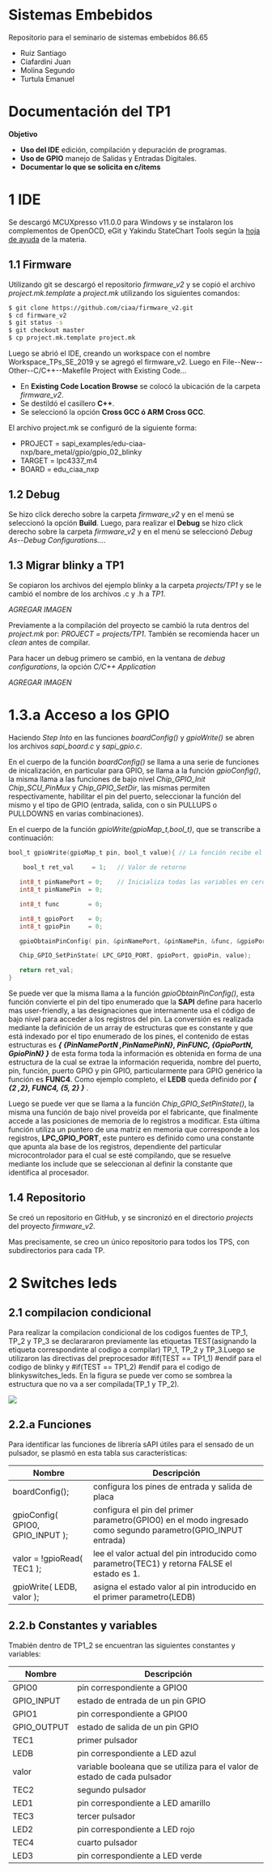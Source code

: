# Sistemas Embebidos
Repositorio para el seminario de sistemas embebidos 86.65

- Ruiz Santiago
- Ciafardini Juan
- Molina Segundo
- Turtula Emanuel

# Documentación del TP1
**Objetivo**
- **Uso del IDE** edición, compilación y depuración de programas.
- **Uso de GPIO** manejo de Salidas y Entradas Digitales.
- **Documentar lo que se solicita en c/ítems** 

# 1 IDE
Se descargó MCUXpresso v11.0.0 para Windows y se instalaron los complementos de OpenOCD, eGit y Yakindu StateChart Tools según la [hoja de ayuda](https://campus.fi.uba.ar/pluginfile.php/307047/mod_resource/content/5/Sistemas_Embebidos-2019_2doC-Instalacion_de_Herramientas-Cruz.pdf) de la materia.

## 1.1 Firmware
Utilizando git se descargó el repositorio *firmware_v2* y se copió el archivo *project.mk.template* a *project.mk* utilizando los siguientes comandos:
```sh
$ git clone https://github.com/ciaa/firmware_v2.git
$ cd firmware_v2
$ git status -s
$ git checkout master
$ cp project.mk.template project.mk
```
Luego se abrió el IDE, creando un workspace con el nombre Workspace_TPs_SE_2019 y se agregó el firmware_v2. Luego en File--New--Other--C/C++--Makefile Project with Existing Code...

- En **Existing Code Location Browse** se colocó la ubicación de la carpeta *firmware_v2*.
- Se destildó el casillero **C++**.
- Se seleccionó la opción **Cross GCC ó ARM Cross GCC**.

El archivo project.mk se configuró de la siguiente forma:

- PROJECT = sapi_examples/edu-ciaa-nxp/bare_metal/gpio/gpio_02_blinky
- TARGET = lpc4337_m4
- BOARD = edu_ciaa_nxp

## 1.2 Debug
Se hizo click derecho sobre la carpeta *firmware_v2* y en el menú se seleccionó la opción **Build**. Luego, para realizar el **Debug** se hizo click derecho sobre la carpeta *firmware_v2* y en el menú se seleccionó *Debug As--Debug Configurations...*.

## 1.3 Migrar blinky a TP1
Se copiaron los archivos del ejemplo blinky a la carpeta *projects/TP1* y se le cambió el nombre de los archivos .c y .h a *TP1*. 

*AGREGAR IMAGEN*

Previamente a la compilación del proyecto se cambió la ruta dentros del   *project.mk*  por: *PROJECT = projects/TP1*. También se recomienda hacer un *clean* antes de compilar. 

Para hacer un debug primero se cambió, en la ventana de *debug configurations*, la opción *C/C++ Application*

*AGREGAR IMAGEN*


# 1.3.a Acceso a los GPIO


Haciendo *Step Into* en las funciones *boardConfig()* y *gpioWrite()* se abren los archivos *sapi_board.c* y *sapi_gpio.c*.


En el cuerpo de la función *boardConfig()* se llama a una serie de funciones de inicalización, en particular para GPIO, se llama a la función *gpioConfig()*, la misma llama a las funciones de bajo nivel *Chip_GPIO_Init* *Chip_SCU_PinMux* y *Chip_GPIO_SetDir*, las mismas permiten respectivamente, habilitar el pin del puerto, seleccionar la función del mismo y el tipo de GPIO (entrada, salida, con o sin PULLUPS o PULLDOWNS en varias combinaciones).



En el cuerpo de la función *gpioWrite(gpioMap\_t,bool\_t)*, que se transcribe a continuación:


```c
bool_t gpioWrite(gpioMap_t pin, bool_t value){ // La función recibe el pin y el estado
    
    bool_t ret_val     = 1;   // Valor de retorno

   int8_t pinNamePort = 0;    // Inicializa todas las variables en cero
   int8_t pinNamePin  = 0;

   int8_t func        = 0;

   int8_t gpioPort    = 0;
   int8_t gpioPin     = 0;

   gpioObtainPinConfig( pin, &pinNamePort, &pinNamePin, &func, &gpioPort, &gpioPin );

   Chip_GPIO_SetPinState( LPC_GPIO_PORT, gpioPort, gpioPin, value);

   return ret_val;
}
```


Se puede ver que la misma llama a la función *gpioObtainPinConfig()*, esta función convierte el pin del tipo enumerado que la **SAPI** define para hacerlo mas user-friendly, a las designaciones que internamente usa el código de bajo nivel para acceder a los registros del pin. La conversión es realizada mediante la definición de un array de estructuras que es constante y que está indexado por el tipo enumerado de los pines, el contenido de estas estructuras es ***{ {PinNamePortN ,PinNamePinN}, PinFUNC, {GpioPortN, GpioPinN} }*** de esta forma toda la información es obtenida en forma de una estructura de la cual se extrae la información requerida, nombre del puerto, pin, función, puerto GPIO y pin GPIO, particularmente para GPIO genérico la función es **FUNC4**. Como ejemplo completo, el **LEDB** queda definido por ***{ {2 ,2}, FUNC4, {5, 2} }*** .

Luego se puede ver que se llama a la función *Chip_GPIO_SetPinState()*, la misma una función de bajo nivel proveída por el fabricante, que finalmente accede a las posiciones de memoria de lo registros a modificar. Esta última función utiliza un puntero de una matriz en memoria que corresponde a los registros, **LPC\_GPIO_PORT**,  este puntero es definido como una constante que apunta ala base de los registros, dependiente del particular microcontrolador para el cual se esté compilando, que se resuelve mediante los include que se seleccionan al definir la constante que identifica al procesador.

## 1.4 Repositorio
Se creó un repositorio en GitHub, y se sincronizó en el directorio *projects* del proyecto *firmware_v2*. 

Mas precisamente, se creo un único repositorio para todos los TPS, con subdirectorios para cada TP. 

# 2 Switches leds

## 2.1 compilacion condicional

Para realizar la compilacion condicional de los codigos fuentes de TP_1, TP_2 y TP_3 se declarararon previamente las etiquetas TEST(asignando la etiqueta correspondinte al codigo a compilar) TP_1, TP_2 y TP_3.Luego se utilizaron las directivas del preprocesador #if(TEST == TP1_1) #endif para el codigo de blinky y #if(TEST == TP1_2) #endif para el codigo de blinkyswitches_leds.
En la figura se puede ver como se sombrea la estructura que no va a ser compilada(TP_1 y TP_2).

![](Imagenes/compilacion_condicional.png)

## 2.2.a Funciones

Para identificar las funciones de librería sAPI útiles para el sensado de un pulsador, se plasmó en esta tabla sus características:

| Nombre | Descripción |
| ------ | ----------- |
| boardConfig(); | configura los pines de entrada y salida de placa |
| gpioConfig( GPIO0, GPIO_INPUT ); | configura el pin del primer parametro(GPIO0) en el modo ingresado como segundo parametro(GPIO_INPUT entrada) |
| valor = !gpioRead( TEC1 ); | lee el valor actual del pin introducido como parametro(TEC1) y retorna FALSE el estado es 1. |
| gpioWrite( LEDB, valor ); | asigna el estado valor al pin introducido en el primer parametro(LEDB) |

## 2.2.b Constantes y variables

Tmabién dentro de TP1_2 se encuentran las siguientes constantes y variables:

| Nombre | Descripción |
| ------ | ----------- |
| GPIO0 | pin correspondiente a GPIO0 |
| GPIO_INPUT | estado de entrada de un pin GPIO |
| GPIO1 | pin correspondiente a GPIO0 |
| GPIO_OUTPUT | estado de salida de un pin GPIO |
| TEC1 | primer pulsador |
| LEDB | pin correspondiente a LED azul |
| valor | variable booleana que se utiliza para el valor de estado de cada pulsador |
| TEC2 | segundo pulsador |
| LED1 | pin correspondiente a LED amarillo|
| TEC3 | tercer pulsador |
| LED2 | pin correspondiente a LED rojo |
| TEC4 | cuarto pulsador |
| LED3 | pin correspondiente a LED verde |
